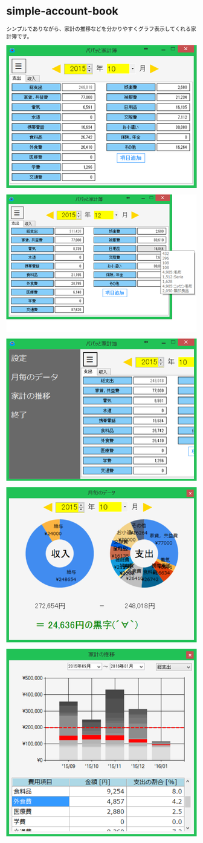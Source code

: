 # simple-account-book
シンプルでありながら、家計の推移などを分かりやすくグラフ表示してくれる家計簿です。

![メイン画面]

![家計データのポップアップ]

![メニュー]

![月毎のデータ]

![家計の推移]

[メイン画面]: img/capture_main.png
[家計データのポップアップ]: img/capture_popup.png
[メニュー]: img/capture_menu.png
[月毎のデータ]: img/capture_monthlydata.png
[家計の推移]: img/capture_transition.png
